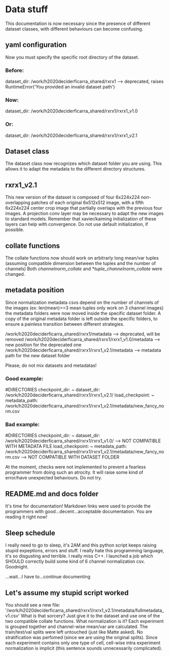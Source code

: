 # Data stuff
This documentation is now necessary since the presence of different dataset classes, with different behaviours can become confusing.
## yaml configuration
Now you must specify the specific root directory of the dataset.
### Before: 
dataset_dir: /work/h2020deciderficarra_shared/rxrx1 --> deprecated, raises RuntimeError('You provided an invalid dataset path')
### Now:
dataset_dir: /work/h2020deciderficarra_shared/rxrx1/rxrx1_v1.0
### Or:
dataset_dir: /work/h2020deciderficarra_shared/rxrx1/rxrx1_v2.1

## Dataset class
The dataset class now recognizes which dataset folder you are using. This allows it to adapt the metadata to the different directory structures.

## rxrx1_v2.1
This new version of the dataset is composed of four 6x224x224 non-overlapping patches of each original 6x512x512 image, with a fifth 6x224x224 center crop image that partially overlaps
with the previous four images. A projection conv layer may be necessary to adapt the new images to standard models. Remember that xavier/kaiming initialization of these layers can
help with convergence. Do not use default initialization, if possible.

## collate functions
The collate functions now should work on arbitrarly long mean/var tuples (assuming compatible dimension between the tuples and the number of channels)
Both *channelnorm_collate* and **tuple_channelnorm_collate* were changed.

## metadata position
Since normalization metadata csvs depend on the number of channels of the images (ex: len(mean)==3 mean tuples only work on 3 channel images)
the metadata folders were now moved inside the specific dataset folder.
A copy of the original metadata folder is left outside the specific folders, to ensure a painless transition between different strategies.

/work/h2020deciderficarra_shared/rxrx1/metadata --> deprecated, will be removed
/work/h2020deciderficarra_shared/rxrx1/rxrx1_v1.0/metadata --> new position for the deprecated one
/work/h2020deciderficarra_shared/rxrx1/rxrx1_v2.1/metadata --> metadata path for the new dataset folder

Please, do not mix datasets and metadatas!

### Good example:
#DIRECTORIES
checkpoint_dir: ~
dataset_dir: /work/h2020deciderficarra_shared/rxrx1/rxrx1_v2.1/
load_checkpoint: ~
metadata_path: /work/h2020deciderficarra_shared/rxrx1/rxrx1_v2.1/metadata/new_fancy_norm.csv


### Bad example:
#DIRECTORIES
checkpoint_dir: ~
dataset_dir: /work/h2020deciderficarra_shared/rxrx1/rxrx1_v1.0/ --> NOT COMPATIBLE WITH METADATA FILE
load_checkpoint: ~
metadata_path: /work/h2020deciderficarra_shared/rxrx1/rxrx1_v2.1/metadata/new_fancy_norm.csv --> NOT COMPATIBLE WITH DATASET FOLDER

At the moment, checks were not implemented to prevent a fearless programmer from doing such an atrocity. It will raise some kind of 
error/have unexpected behaviours. Do not try.

## README.md and docs folder
It's time for documentation! Markdown links were used to provide the programmers with good...decent...acceptable documentation. You are reading it right now!

## Sleep schedule
I really need to go to sleep, it's  2AM and this python script keeps raising stupid expeptions, errors and stuff. I really hate this programming language, it's so disgusting and terrible.
I really miss C++.
I launched a job which SHOULD correctly build some kind of 6 channel normalization csv.
Goodnight.

...wait...I have to...continue documenting

## Let's assume my stupid script worked
You should see a new file: '/work/h2020deciderficarra_shared/rxrx1/rxrx1_v2.1/metadata/fullmetadata_v1.csv'
What is that sorcery?
Just give it to the dataset and use one of the two compatible collate functions.
What normalization is it?
Each experiment is grouped together and channel-wise mean/var are calculated.
The train/test/val splits were left untouched (just like Matte asked).
No stratification was perfomed (since we are using the original splits).
Since each experiment contains only one type of cell, cell-wise intra experiment normalization is implicit (this sentence sounds unnecessarily complicated).

